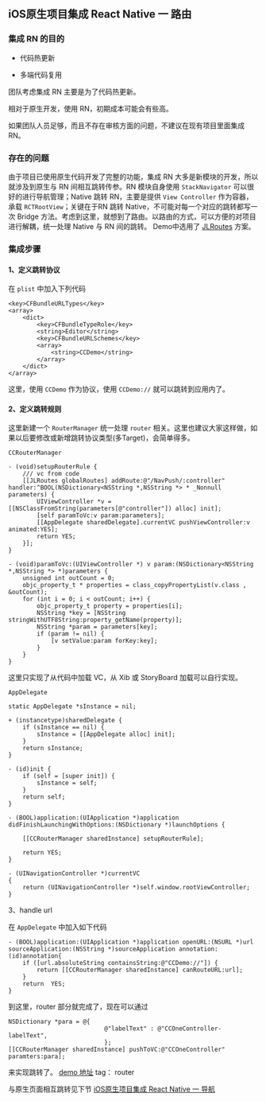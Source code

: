 ## iOS原生项目集成 React Native 一 路由

### 集成 RN 的目的

* 代码热更新

* 多端代码复用

团队考虑集成 RN 主要是为了代码热更新。

相对于原生开发，使用 RN，初期成本可能会有些高。

如果团队人员足够，而且不存在审核方面的问题，不建议在现有项目里面集成 RN。


### 存在的问题


由于项目已使用原生代码开发了完整的功能，集成 RN 大多是新模块的开发，所以就涉及到原生与 RN 间相互跳转传参。RN 模块自身使用 ` StackNavigator ` 可以很好的进行导航管理；Native 跳转 RN，主要是提供 `View Controller` 作为容器，承载 `RCTRootView`；关键在于RN 跳转 Native，不可能对每一个对应的跳转都写一次 Bridge 方法。考虑到这里，就想到了路由。以路由的方式，可以方便的对项目进行解耦，统一处理 Native 与 RN 间的跳转。
Demo中选用了 [JLRoutes](https://github.com/joeldev/JLRoutes) 方案。

### 集成步骤

#### 1、定义跳转协议
在 `plist` 中加入下列代码 

	<key>CFBundleURLTypes</key>
    <array>
        <dict>
            <key>CFBundleTypeRole</key>
            <string>Editor</string>
            <key>CFBundleURLSchemes</key>
            <array>
                <string>CCDemo</string>
            </array>
        </dict>
    </array>	

这里，使用 `CCDemo` 作为协议，使用 `CCDemo://` 就可以跳转到应用内了。

#### 2、定义跳转规则
这里新建一个 `RouterManager` 统一处理 `router` 相关。这里也建议大家这样做，如果以后要修改或新增跳转协议类型(多Target)，会简单得多。

`CCRouterManager`
	
	- (void)setupRouterRule {
	    /// vc from code 
	    [[JLRoutes globalRoutes] addRoute:@"/NavPush/:controller" handler:^BOOL(NSDictionary<NSString *,NSString *> * _Nonnull parameters) {
	        UIViewController *v = [[NSClassFromString(parameters[@"controller"]) alloc] init];
	        [self paramToVc:v param:parameters];
	        [[AppDelegate sharedDelegate].currentVC pushViewController:v animated:YES];
	        return YES;
	    }];
	}
	
	- (void)paramToVc:(UIViewController *) v param:(NSDictionary<NSString *,NSString *> *)parameters {
	    unsigned int outCount = 0;
	    objc_property_t * properties = class_copyPropertyList(v.class , &outCount);
	    for (int i = 0; i < outCount; i++) {
	        objc_property_t property = properties[i];
	        NSString *key = [NSString stringWithUTF8String:property_getName(property)];
	        NSString *param = parameters[key];
	        if (param != nil) {
	            [v setValue:param forKey:key];
	        }
	    }
	}

这里只实现了从代码中加载 VC，从 Xib 或 StoryBoard 加载可以自行实现。

`AppDelegate`


	static AppDelegate *sInstance = nil;
	
	+ (instancetype)sharedDelegate {
	    if (sInstance == nil) {
	        sInstance = [[AppDelegate alloc] init];
	    }
	    return sInstance;
	}
	
	- (id)init {
	    if (self = [super init]) {
	        sInstance = self;
	    }
	    return self;
	}
	
	- (BOOL)application:(UIApplication *)application didFinishLaunchingWithOptions:(NSDictionary *)launchOptions {
	    
	    [[CCRouterManager sharedInstance] setupRouterRule];
	    
	    return YES;
	}

	- (UINavigationController *)currentVC
	{
	    return (UINavigationController *)self.window.rootViewController;
	}

3、handle url

在 `AppDelegate` 中加入如下代码

	- (BOOL)application:(UIApplication *)application openURL:(NSURL *)url sourceApplication:(NSString *)sourceApplication annotation:(id)annotation{
	    if ([url.absoluteString containsString:@"CCDemo://"]) {
	        return [[CCRouterManager sharedInstance] canRouteURL:url];
	    }
	    return  YES;
	}


到这里，router 部分就完成了，现在可以通过

	NSDictionary *para = @{
	                           @"labelText" : @"CCOneController-labelText",
	                           };
	[[CCRouterManager sharedInstance] pushToVC:@"CCOneController" paramters:para];

来实现跳转了。
[demo 地址](https://github.com/Xigtun/CCDemo) tag： router

与原生页面相互跳转见下节 [iOS原生项目集成 React Native 一 导航](https://github.com/Xigtun/CCDemo/blob/master/Blog/iOS%E5%8E%9F%E7%94%9F%E9%A1%B9%E7%9B%AE%E9%9B%86%E6%88%90%20React%20Native%20%E4%B8%80%20%E5%AF%BC%E8%88%AA.md)







